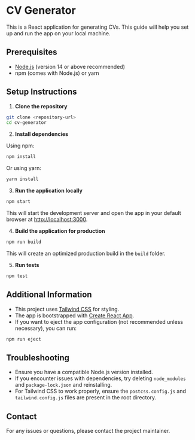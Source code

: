 # CV Generator

This is a React application for generating CVs. This guide will help you set up and run the app on your local machine.

## Prerequisites

- [Node.js](https://nodejs.org/) (version 14 or above recommended)
- npm (comes with Node.js) or yarn

## Setup Instructions

1. **Clone the repository**

```bash
git clone <repository-url>
cd cv-generator
```

2. **Install dependencies**

Using npm:

```bash
npm install
```

Or using yarn:

```bash
yarn install
```

3. **Run the application locally**

```bash
npm start
```

This will start the development server and open the app in your default browser at [http://localhost:3000](http://localhost:3000).

4. **Build the application for production**

```bash
npm run build
```

This will create an optimized production build in the `build` folder.

5. **Run tests**

```bash
npm test
```

## Additional Information

- This project uses [Tailwind CSS](https://tailwindcss.com/) for styling.
- The app is bootstrapped with [Create React App](https://create-react-app.dev/).
- If you want to eject the app configuration (not recommended unless necessary), you can run:

```bash
npm run eject
```

## Troubleshooting

- Ensure you have a compatible Node.js version installed.
- If you encounter issues with dependencies, try deleting `node_modules` and `package-lock.json` and reinstalling.
- For Tailwind CSS to work properly, ensure the `postcss.config.js` and `tailwind.config.js` files are present in the root directory.

## Contact

For any issues or questions, please contact the project maintainer.

